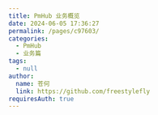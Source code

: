 ```yaml
---
title: PmHub 业务概览
date: 2024-06-05 17:36:27
permalink: /pages/c97603/
categories: 
  - PmHub
  - 业务篇
tags: 
  - null
author: 
  name: 苍何
  link: https://github.com/freestylefly
requiresAuth: true
---
```

